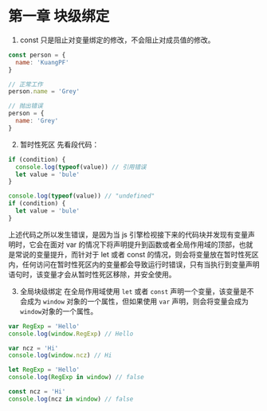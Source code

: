 # 第一章 块级绑定

1. const 只是阻止对变量绑定的修改，不会阻止对成员值的修改。
``` js
const person = {
  name: 'KuangPF'
}

// 正常工作
person.name = 'Grey'

// 抛出错误
person = {
  name: 'Grey'
}
```

2. 暂时性死区
先看段代码：
``` js
if (condition) {
  console.log(typeof(value)) // 引用错误
  let value = 'bule'
}
```

``` js
console.log(typeof(value)) // "undefined"
if (condition) {
  let value = 'bule'
}
```
上述代码之所以发生错误，是因为当 js 引擎检视接下来的代码块并发现有变量声明时，它会在面对 var 的情况下将声明提升到函数或者全局作用域的顶部，也就是常说的变量提升，而针对于 let 或者 const 的情况，则会将变量放在暂时性死区内，任何访问在暂时性死区内的变量都会导致运行时错误，只有当执行到变量声明语句时，该变量才会从暂时性死区移除，并安全使用。

3. 全局块级绑定
在全局作用域使用 `let` 或者 `const` 声明一个变量，该变量是不会成为 `window` 对象的一个属性，但如果使用 `var` 声明，则会将变量会成为 `window`对象的一个属性。
``` js
var RegExp = 'Hello'
console.log(window.RegExp) // Hello

var ncz = 'Hi'
console.log(window.ncz) // Hi
```

```js
let RegExp = 'Hello'
console.log(RegExp in window) // false

const ncz = 'Hi'
console.log(ncz in window) // false
```